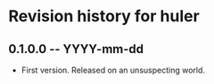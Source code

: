 # Revision history for huler

## 0.1.0.0  -- YYYY-mm-dd

* First version. Released on an unsuspecting world.
